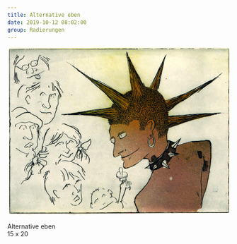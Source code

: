 ```yaml
---
title: Alternative eben
date: 2019-10-12 08:02:00
group: Radierungen
---
```

![Alternative eben](/img/radierungen/alternative-eben.jpg)

Alternative eben<br>
15 x 20
